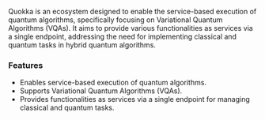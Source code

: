 Quokka is an ecosystem designed to enable the service-based execution of quantum algorithms, specifically focusing on Variational Quantum Algorithms (VQAs). It aims to provide various functionalities as services via a single endpoint, addressing the need for implementing classical and quantum tasks in hybrid quantum algorithms.

### Features

*   Enables service-based execution of quantum algorithms.
*   Supports Variational Quantum Algorithms (VQAs).
*   Provides functionalities as services via a single endpoint for managing classical and quantum tasks.